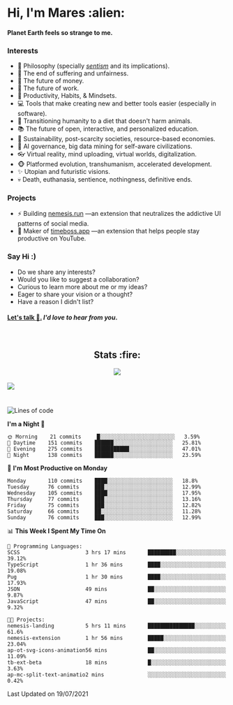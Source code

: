 <h1>Hi, I'm Mares :alien:</h1>

#### Planet Earth feels so strange to me.

### **Interests**

- 🌊 Philosophy (specially [_sentism_][sentismmedium] and its implications).
- 🎯 The end of suffering and unfairness.
- 💸 The future of money.
- 💼 The future of work.
- 🧠 Productivity, Habits, & Mindsets.
- 💻 Tools that make creating new and better tools easier (especially in software).
- 🥗 Transitioning humanity to a diet that doesn't harm animals.
- 📚 The future of open, interactive, and personalized education.
- 🌱 Sustainability, post-scarcity societies, resource-based economies.
- 🤖 AI governance, big data mining for self-aware civilizations.
- 👓 Virtual reality, mind uploading, virtual worlds, digitalization.
- 🐵 Platformed evolution, transhumanism, accelerated development.
- ✨ Utopian and futuristic visions.
- 💀 Death, euthanasia, sentience, nothingness, definitive ends.


### **Projects**

- ⚡ Building [nemesis.run](https://nemesis.run) —an extension that neutralizes the addictive UI patterns of social media.
- 💎 Maker of [timeboss.app](https://timeboss.app) —an extension that helps people stay productive on YouTube.


### **Say Hi :)**

- Do we share any interests?
- Would you like to suggest a collaboration?
- Curious to learn more about me or my ideas?
- Eager to share your vision or a thought?
- Have a reason I didn't list?

#### [Let's talk :wave:.](mailto:mareszhar@gmail.com) _I'd love to hear from you_.

[sentismmedium]: https://medium.com/@mareszhar/born-a-prisoner-a-reflection-about-life-its-struggles-and-a-plan-to-escape-d8566ce9b026

<br>

<h2 align="center">Stats :fire:</h2>

<div align="center">
  <img src="https://github-readme-streak-stats.herokuapp.com?user=mareszhar&theme=black-ice&hide_border=true&stroke=FFFFFF15&ring=DF8FFE&fire=DF8FFE&currStreakLabel=DF8FFE&background=1A232A&currStreakNum=86FFAB&dates=B1AAB3FF">
</div>

<br>

<img src="https://activity-graph.herokuapp.com/graph?username=mareszhar&theme=nord&bg_color=00000000&color=979797&line=DF8FFE&point=00000000&area=true&hide_border=true">

<br>

<h1></h1>

<!--START_SECTION:waka-->
![Lines of code](https://img.shields.io/badge/From%20Hello%20World%20I%27ve%20Written-102027%20lines%20of%20code-blue)

**I'm a Night 🦉** 

```text
🌞 Morning    21 commits     █░░░░░░░░░░░░░░░░░░░░░░░░   3.59% 
🌆 Daytime    151 commits    ██████░░░░░░░░░░░░░░░░░░░   25.81% 
🌃 Evening    275 commits    ███████████░░░░░░░░░░░░░░   47.01% 
🌙 Night      138 commits    ██████░░░░░░░░░░░░░░░░░░░   23.59%

```
📅 **I'm Most Productive on Monday** 

```text
Monday       110 commits    ████░░░░░░░░░░░░░░░░░░░░░   18.8% 
Tuesday      76 commits     ███░░░░░░░░░░░░░░░░░░░░░░   12.99% 
Wednesday    105 commits    ████░░░░░░░░░░░░░░░░░░░░░   17.95% 
Thursday     77 commits     ███░░░░░░░░░░░░░░░░░░░░░░   13.16% 
Friday       75 commits     ███░░░░░░░░░░░░░░░░░░░░░░   12.82% 
Saturday     66 commits     ██░░░░░░░░░░░░░░░░░░░░░░░   11.28% 
Sunday       76 commits     ███░░░░░░░░░░░░░░░░░░░░░░   12.99%

```


📊 **This Week I Spent My Time On** 

```text
💬 Programming Languages: 
SCSS                     3 hrs 17 mins       █████████░░░░░░░░░░░░░░░░   39.12% 
TypeScript               1 hr 36 mins        ████░░░░░░░░░░░░░░░░░░░░░   19.08% 
Pug                      1 hr 30 mins        ████░░░░░░░░░░░░░░░░░░░░░   17.93% 
JSON                     49 mins             ██░░░░░░░░░░░░░░░░░░░░░░░   9.87% 
JavaScript               47 mins             ██░░░░░░░░░░░░░░░░░░░░░░░   9.32%

🐱‍💻 Projects: 
nemesis-landing          5 hrs 11 mins       ███████████████░░░░░░░░░░   61.6% 
nemesis-extension        1 hr 56 mins        █████░░░░░░░░░░░░░░░░░░░░   23.04% 
ap-ot-svg-icons-animation56 mins             ██░░░░░░░░░░░░░░░░░░░░░░░   11.09% 
tb-ext-beta              18 mins             █░░░░░░░░░░░░░░░░░░░░░░░░   3.63% 
ap-mc-split-text-animatio2 mins              ░░░░░░░░░░░░░░░░░░░░░░░░░   0.42%

```


 Last Updated on 19/07/2021
<!--END_SECTION:waka-->

